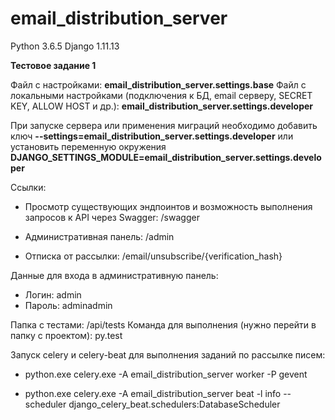 # email_distribution_server
Python 3.6.5
Django 1.11.13

**Тестовое задание 1**

Файл с настройками: **email_distribution_server.settings.base**
Файл с локальными настройками (подключения к БД, email серверу, SECRET KEY, ALLOW HOST и др.): **email_distribution_server.settings.developer**

При запуске сервера или применения миграций необходимо добавить ключ **--settings=email_distribution_server.settings.developer** или установить переменную окружения **DJANGO_SETTINGS_MODULE=email_distribution_server.settings.developer**

Ссылки:
	

 - Просмотр существующих эндпоинтов и возможность выполнения запросов к API через Swagger: /swagger
	
 - Административная панель: /admin
	
 - Отписка от рассылки: /email/unsubscribe/{verification_hash}

Данные для входа в административную панель:

 - Логин: admin
 - Пароль: adminadmin

Папка с тестами: /api/tests
Команда для выполнения (нужно перейти в папку с проектом): py.test

Запуск celery и celery-beat для выполнения заданий по рассылке писем:
	

 - python.exe celery.exe -A email_distribution_server worker -P gevent
	
 - python.exe celery.exe -A email_distribution_server beat -l info --scheduler django_celery_beat.schedulers:DatabaseScheduler
